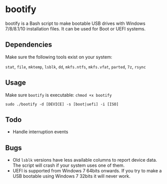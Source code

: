 # bootify

bootify is a Bash script to make bootable USB drives with Windows 7/8/8.1/10 
installation files. It can be used for Boot or UEFI systems.

## Dependencies

Make sure the following tools exist on your system:

`stat`, `file`, `mktemp`, `lsblk`, `dd`, `mkfs.ntfs`, `mkfs.vfat`, `parted`, `7z`, `rsync`

## Usage

Make sure `bootify` is executable: `chmod +x bootify`

`sudo ./bootify -d [DEVICE] -s [boot|uefi] -i [ISO]`

## Todo

* Handle interruption events

## Bugs

* Old `lsblk` versions have less available columns to report device data. The script will crash if your system uses one of them.
* UEFI is supported from Windows 7 64bits onwards. If you try to make a USB bootable using Windows 7 32bits it will never work.
